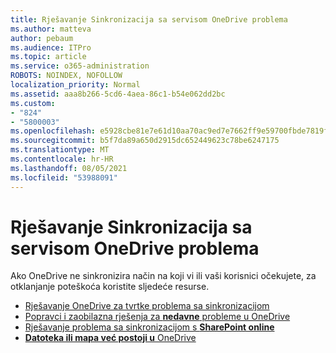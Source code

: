 ```yaml
---
title: Rješavanje Sinkronizacija sa servisom OneDrive problema
ms.author: matteva
author: pebaum
ms.audience: ITPro
ms.topic: article
ms.service: o365-administration
ROBOTS: NOINDEX, NOFOLLOW
localization_priority: Normal
ms.assetid: aaa8b266-5cd6-4aea-86c1-b54e062dd2bc
ms.custom:
- "824"
- "5800003"
ms.openlocfilehash: e5928cbe81e7e61d10aa70ac9ed7e7662ff9e59700fbde7819f707a1f4b5325d
ms.sourcegitcommit: b5f7da89a650d2915dc652449623c78be6247175
ms.translationtype: MT
ms.contentlocale: hr-HR
ms.lasthandoff: 08/05/2021
ms.locfileid: "53988091"
---
```

# <a name="fix-onedrive-sync-problems"></a>Rješavanje Sinkronizacija sa servisom OneDrive problema

Ako OneDrive ne sinkronizira način na koji vi ili vaši korisnici očekujete, za otklanjanje poteškoća koristite sljedeće resurse.

- [Rješavanje OneDrive za tvrtke problema sa sinkronizacijom](https://support.microsoft.com/office/207e983e-146d-404c-a994-672ef29e1f90)
- [Popravci i zaobilazna rješenja za **nedavne** probleme u OneDrive](https://support.office.com/article/36110213-f3f6-490d-8cb7-3833539def0b)
- [Rješavanje problema sa sinkronizacijom s **SharePoint online**](https://support.office.com/article/207e983e-146d-404c-a994-672ef29e1f90)
- [**Datoteka ili mapa već postoji u** OneDrive](https://support.microsoft.com/office/7b8044ad-438d-41db-bbbf-4f66b8890408)
